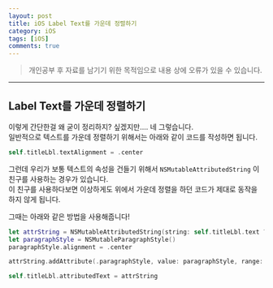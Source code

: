 ```yaml
---
layout: post
title: iOS Label Text를 가운데 정렬하기 
category: iOS
tags: [iOS]
comments: true
---
```


> 개인공부 후 자료를 남기기 위한 목적임으로 내용 상에 오류가 있을 수 있습니다.    

<hr>

## Label Text를 가운데 정렬하기

이렇게 간단한걸 왜 굳이 정리하지? 싶겠지만.... 네 그렇습니다.<br>
일반적으로 텍스트를 가운데 정렬하기 위해서는 아래와 같이 코드를 작성하면 됩니다.

```swift
self.titleLbl.textAlignment = .center
```

그런데 우리가 보통 텍스트의 속성을 건들기 위해서 `NSMutableAttributedString` 이 친구를 사용하는 경우가 있습니다.<br>
이 친구를 사용하다보면 이상하게도 위에서 가운데 정렬을 하던 코드가 제대로 동작을 하지 않게 됩니다.

그때는 아래와 같은 방법을 사용해줍니다!

```swift
let attrString = NSMutableAttributedString(string: self.titleLbl.text ?? "")
let paragraphStyle = NSMutableParagraphStyle()
paragraphStyle.alignment = .center

attrString.addAttribute(.paragraphStyle, value: paragraphStyle, range: NSRange(location: 0, length: attrString.length))

self.titleLbl.attributedText = attrString
```